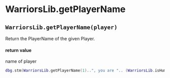 # WarriorsLib.getPlayerName

## `WarriorsLib.getPlayerName(player)`

Return the PlayerName of the given Player.&#x20;

#### return value

name of player

```lua
dbg.stm(WarriorsLib.getPlayerName(1)..", you are ".. (WarriorsLib.isHuman(1) == 1 and "a Human" or "an AI"))
```

